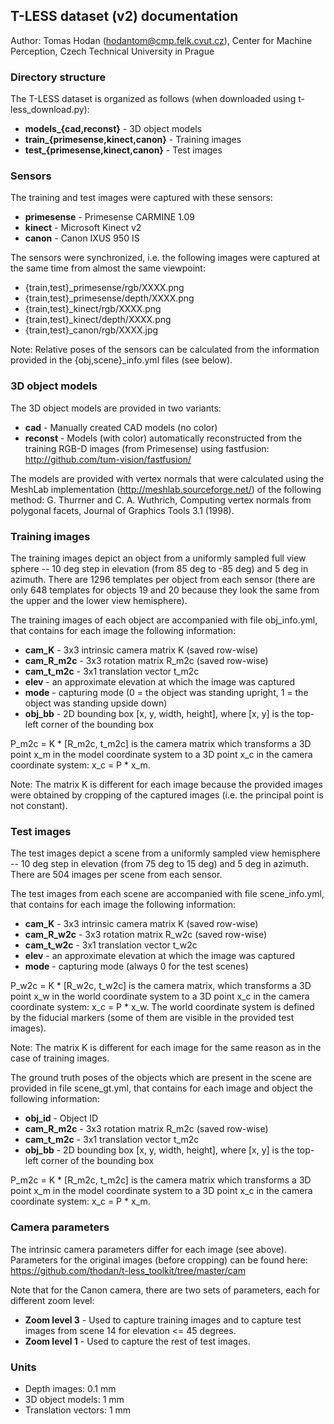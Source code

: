 ## T-LESS dataset (v2) documentation

Author: Tomas Hodan (hodantom@cmp.felk.cvut.cz), Center for Machine Perception, Czech Technical University in Prague


### Directory structure

The T-LESS dataset is organized as follows (when downloaded using t-less_download.py):

* **models_{cad,reconst}** - 3D object models
* **train_{primesense,kinect,canon}** - Training images
* **test_{primesense,kinect,canon}** - Test images


### Sensors

The training and test images were captured with these sensors:

* **primesense** - Primesense CARMINE 1.09
* **kinect** - Microsoft Kinect v2
* **canon** - Canon IXUS 950 IS

The sensors were synchronized, i.e. the following images were captured at the
same time from almost the same viewpoint:

* {train,test}_primesense/rgb/XXXX.png
* {train,test}_primesense/depth/XXXX.png
* {train,test}_kinect/rgb/XXXX.png
* {train,test}_kinect/depth/XXXX.png
* {train,test}_canon/rgb/XXXX.jpg

Note: Relative poses of the sensors can be calculated from the information
provided in the {obj,scene}_info.yml files (see below).


### 3D object models

The 3D object models are provided in two variants:

* **cad** - Manually created CAD models (no color)
* **reconst** - Models (with color) automatically reconstructed from the training
            RGB-D images (from Primesense) using fastfusion:
            http://github.com/tum-vision/fastfusion/

The models are provided with vertex normals that were calculated using the
MeshLab implementation (http://meshlab.sourceforge.net/) of the following method:
G. Thurrner and C. A. Wuthrich, Computing vertex normals from polygonal facets,
Journal of Graphics Tools 3.1 (1998).


### Training images

The training images depict an object from a uniformly sampled full view sphere
-- 10 deg step in elevation (from 85 deg to -85 deg) and 5 deg in azimuth.
There are 1296 templates per object from each sensor (there are only 648 templates
for objects 19 and 20 because they look the same from the upper and the lower view
hemisphere).

The training images of each object are accompanied with file obj_info.yml, that
contains for each image the following information:

* **cam_K** - 3x3 intrinsic camera matrix K (saved row-wise)
* **cam_R_m2c** - 3x3 rotation matrix R_m2c (saved row-wise)
* **cam_t_m2c** - 3x1 translation vector t_m2c
* **elev** - an approximate elevation at which the image was captured
* **mode** - capturing mode (0 = the object was standing upright, 1 = the object was
         standing upside down)
* **obj_bb** - 2D bounding box [x, y, width, height], where [x, y] is the top-left
           corner of the bounding box

P_m2c = K * [R_m2c, t_m2c] is the camera matrix which transforms a 3D point x_m
in the model coordinate system to a 3D point x_c in the camera coordinate
system: x_c = P * x_m.

Note: The matrix K is different for each image because the provided images were
obtained by cropping of the captured images (i.e. the principal point is not
constant).


### Test images

The test images depict a scene from a uniformly sampled view hemisphere
-- 10 deg step in elevation (from 75 deg to 15 deg) and 5 deg in azimuth.
There are 504 images per scene from each sensor.

The test images from each scene are accompanied with file scene_info.yml, that
contains for each image the following information:

* **cam_K** - 3x3 intrinsic camera matrix K (saved row-wise)
* **cam_R_w2c** - 3x3 rotation matrix R_w2c (saved row-wise)
* **cam_t_w2c** - 3x1 translation vector t_w2c
* **elev** - an approximate elevation at which the image was captured
* **mode** - capturing mode (always 0 for the test scenes)

P_w2c = K * [R_w2c, t_w2c] is the camera matrix, which transforms a 3D point x_w
in the world coordinate system to a 3D point x_c in the camera coordinate
system: x_c = P * x_w. The world coordinate system is defined by the fiducial
markers (some of them are visible in the provided test images).

Note: The matrix K is different for each image for the same reason as in the
case of training images.

The ground truth poses of the objects which are present in the scene are
provided in file scene_gt.yml, that contains for each image and object the
following information:

* **obj_id** - Object ID
* **cam_R_m2c** - 3x3 rotation matrix R_m2c (saved row-wise)
* **cam_t_m2c** - 3x1 translation vector t_m2c
* **obj_bb** - 2D bounding box [x, y, width, height], where [x, y] is the top-left
           corner of the bounding box

P_m2c = K * [R_m2c, t_m2c] is the camera matrix which transforms a 3D point x_m
in the model coordinate system to a 3D point x_c in the camera coordinate
system: x_c = P * x_m.


### Camera parameters

The intrinsic camera parameters differ for each image (see above).
Parameters for the original images (before cropping) can be found here:
https://github.com/thodan/t-less_toolkit/tree/master/cam

Note that for the Canon camera, there are two sets of parameters, each for
different zoom level:

* **Zoom level 3** - Used to capture training images and to capture test images
           from scene 14 for elevation <= 45 degrees.
* **Zoom level 1** - Used to capture the rest of test images.


### Units

* Depth images: 0.1 mm
* 3D object models: 1 mm
* Translation vectors: 1 mm

